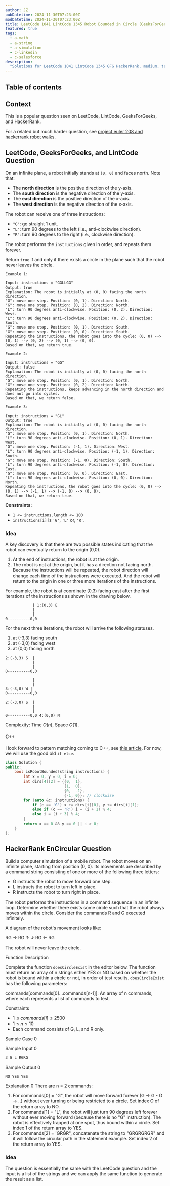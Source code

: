 ```yaml
---
author: JZ
pubDatetime: 2024-11-30T07:23:00Z
modDatetime: 2024-11-30T07:23:00Z
title: LeetCode 1041 LintCode 1345 Robot Bounded in Circle (GeeksForGeeks, HackerRank EnCircular)
featured: true
tags:
  - a-math
  - a-string
  - a-simulation
  - c-linkedin
  - c-salesforce
description:
  "Solutions for LeetCode 1041 LintCode 1345 GFG HackerRank, medium, tags: math, string, simulation, companies: linkedin, salesforce."
---
```


## Table of contents

## Context

This is a popular question seen on LeetCode, LintCode, GeeksForGeeks, and HackerRank.

For a related but much harder question, see [project euler 208 and hackerrank robot walks](../hackerrank-robot-walks-project-euler-208/).

## LeetCode, GeeksForGeeks, and LintCode Question

On an infinite plane, a robot initially stands at `(0, 0)` and faces north. Note that:

-   The **north direction** is the positive direction of the y-axis.
-   The **south direction** is the negative direction of the y-axis.
-   The **east direction** is the positive direction of the x-axis.
-   The **west direction** is the negative direction of the x-axis.

The robot can receive one of three instructions:

-   `"G"`: go straight 1 unit.
-   `"L"`: turn 90 degrees to the left (i.e., anti-clockwise direction).
-   `"R"`: turn 90 degrees to the right (i.e., clockwise direction).

The robot performs the `instructions` given in order, and repeats them forever.

Return `true` if and only if there exists a circle in the plane such that the robot never leaves the circle.

```
Example 1:

Input: instructions = "GGLLGG"
Output: true
Explanation: The robot is initially at (0, 0) facing the north direction.
"G": move one step. Position: (0, 1). Direction: North.
"G": move one step. Position: (0, 2). Direction: North.
"L": turn 90 degrees anti-clockwise. Position: (0, 2). Direction: West.
"L": turn 90 degrees anti-clockwise. Position: (0, 2). Direction: South.
"G": move one step. Position: (0, 1). Direction: South.
"G": move one step. Position: (0, 0). Direction: South.
Repeating the instructions, the robot goes into the cycle: (0, 0) --> (0, 1) --> (0, 2) --> (0, 1) --> (0, 0).
Based on that, we return true.

Example 2:

Input: instructions = "GG"
Output: false
Explanation: The robot is initially at (0, 0) facing the north direction.
"G": move one step. Position: (0, 1). Direction: North.
"G": move one step. Position: (0, 2). Direction: North.
Repeating the instructions, keeps advancing in the north direction and does not go into cycles.
Based on that, we return false.

Example 3:

Input: instructions = "GL"
Output: true
Explanation: The robot is initially at (0, 0) facing the north direction.
"G": move one step. Position: (0, 1). Direction: North.
"L": turn 90 degrees anti-clockwise. Position: (0, 1). Direction: West.
"G": move one step. Position: (-1, 1). Direction: West.
"L": turn 90 degrees anti-clockwise. Position: (-1, 1). Direction: South.
"G": move one step. Position: (-1, 0). Direction: South.
"L": turn 90 degrees anti-clockwise. Position: (-1, 0). Direction: East.
"G": move one step. Position: (0, 0). Direction: East.
"L": turn 90 degrees anti-clockwise. Position: (0, 0). Direction: North.
Repeating the instructions, the robot goes into the cycle: (0, 0) --> (0, 1) --> (-1, 1) --> (-1, 0) --> (0, 0).
Based on that, we return true.
```

**Constraints:**

-   `1 <= instructions.length <= 100`
-   `instructions[i]` is `'G'`, `'L'` or, `'R'`.

### Idea

A key discovery is that there are two possible states indicating that the robot can eventually return to the origin (0,0).

1. At the end of instructions, the robot is at the origin.
2. The robot is not at the origin, but it has a direction not facing north. Because the instructions will be repeated, the robot direction will change each time of the instructions were executed. And the robot will return to the origin in one or three more iterations of the instructions.

For example, the robot is at coordinate (0,3) facing east after the first iterations of the instructions as shown in the drawing below.

```
            | 1:(0,3) E
            |
            |
0----------0,0
```

For the next three iterations, the robot will arrive the following statuses.

1. at (-3,3) facing south
2. at (-3,0) facing west
3. at (0,0) facing north

```
2:(-3,3) S  |
            |
            |
0----------0,0
```

```
            |
            |
3:(-3,0) W |
0----------0,0
```

```
2:(-3,0) S  |
            |
            |
0----------0,0 4:(0,0) N
```

Complexity: Time $O(n)$, Space $O(1)$.

#### C++

I look forward to pattern matching coming to C++, see [this article](https://www.open-std.org/jtc1/sc22/wg21/docs/papers/2024/p2688r1.pdf). For now, we will use the good old `if else`.

```cpp
class Solution {
public:
    bool isRobotBounded(string instructions) {
        int x = 0, y = 0, i = 0;
        int dirs[4][2] = {{0,  1},
                          {1,  0},
                          {0,  -1},
                          {-1, 0}}; // clockwise
        for (auto &c: instructions) {
            if (c == 'G') x += dirs[i][0], y += dirs[i][1];
            else if (c == 'R') i = (i + 1) % 4;
            else i = (i + 3) % 4;
        }
        return x == 0 && y == 0 || i > 0;
    }
};
```

## HackerRank EnCircular Question

Build a computer simulation of a mobile robot.
The robot moves on an infinite plane, starting from position (0, 0).
Its movements are described by a command string consisting of one or more of the following three letters:

- G instructs the robot to move forward one step.
- L instructs the robot to turn left in place.
- R instructs the robot to turn right in place.

The robot performs the instructions in a command sequence in an infinite loop.
Determine whether there exists some circle such that the robot always moves within the circle.
Consider the commands R and G executed infinitely.

A diagram of the robot's movement looks like:

RG -> RG
↑      ↓
RG <- RG

The robot will never leave the circle.

Function Description

Complete the function `doesCircleExist` in the editor below.
The function must return an array of n strings either YES or NO
based on whether the robot is bound within a circle or not, in order of test results.
`doesCircleExist` has the following parameters:

commands[commands[0]...commands[n-1]]: An array of n commands, where each represents a list of commands to test.

Constraints

- $1 \le commands[i] \le 2500$
- $1 \le n \le 10$
- Each command consists of G, L, and R only.

Sample Case 0

Sample Input 0

`3 G L RGRG`

Sample Output 0

`NO YES YES`

Explanation 0
There are n = 2 commands:

1. For commands[0] = "G", the robot will move forward forever (G → G - G → ..) without ever turning or being restricted to a circle. Set index O of the return array to NO.
2. For commands[1] = "L", the robot will just turn 90 degrees left forever without ever moving forward (because there is no "G" instruction). The robot is effectively trapped at one spot, thus bound within a circle. Set index 1 of the return array to YES.
3. For commands[2] = 'GRGR", concatenate the string to "GRGRGRGR" and it will follow the circular path in the statement example. Set index 2 of the return array to YES.

### Idea

The question is essentially the same with the LeetCode question and the input is a list of the strings and we can apply the same function to generate the result as a list.
